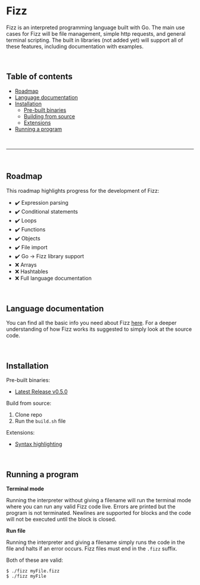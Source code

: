 # **Fizz**

Fizz is an interpreted programming language built with Go. The main use cases for Fizz will be file management, simple http requests, and general terminal scripting. The built in libraries (not added yet) will support all of these features, including documentation with examples.

<br>

## Table of contents

- [Roadmap](#roadmap)
- [Language documentation](#language-documentation)
- [Installation](#installation)
  - [Pre-built binaries](#pre-built-binaries)
  - [Building from source](#building-from-source)
  - [Extensions](#extensions)
- [Running a program](#running-a-program)

<br>

---

<br>

## <a id="roadmap"></a> Roadmap

This roadmap highlights progress for the development of Fizz:

- ✔️ Expression parsing
- ✔️ Conditional statements
- ✔️ Loops
- ✔️ Functions
- ✔️ Objects
- ✔️ File import
- ✔️ Go -> Fizz library support
- ❌ Arrays
- ❌ Hashtables
- ❌ Full language documentation

<br>

## <a id="language-documentation"></a> Language documentation

You can find all the basic info you need about Fizz [here](./docs/lang.md). For a deeper understanding of how Fizz works its suggested to simply look at the source code.

<br>

## <a id="installation"></a> Installation

<a id="pre-built-binaries"></a> Pre-built binaries:

- [Latest Release v0.5.0](https://github.com/jesperkha/Fizz/releases/tag/v0.5.0)

<a id="building-from-source"></a> Build from source:

1. Clone repo
2. Run the `build.sh` file

<a id="extensions"></a> Extensions:

- [Syntax highlighting](https://github.com/jesperkha/fizz-extensions)

<br>

## <a id="running-a-program"></a> Running a program

**Terminal mode**

Running the interpreter without giving a filename will run the terminal mode where you can run any valid Fizz code live. Errors are printed but the program is not terminated. Newlines are supported for blocks and the code will not be executed until the block is closed.

**Run file**

Running the interpreter and giving a filename simply runs the code in the file and halts if an error occurs. Fizz files must end in the `.fizz` suffix.

Both of these are valid:

```console
$ ./fizz myFile.fizz
$ ./fizz myFile
```
